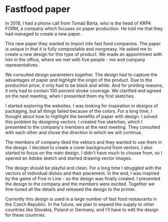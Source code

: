 # Fastfood paper
In 2018, I had a phone call from Tomáš Bárta, who is the head of KRPA FORM, a company which focuses on paper production. He told me that they had managed to create a new paper. 

This new paper they wanted to import into fast food companies. The paper is unique in that it is fully compostable and nongreasy. He asked me to create a new design for this type of product. We made an appointment with him in the office, where we met with five people - me and company representatives.

We consulted design parameters together. The design had to capture the advantages of paper and highlight the origin of the product. Due to the production price, it only had to be black and white. And for printing reasons, it only had to contain 100 percent stroke coverage. We clarified and agreed on the next meeting, when I presented them my first sketches.


I started exploring the websites. I was looking for inspiration in designs of packaging, but all things failed because of the colors. For a long time, I thought about how to highlight the benefits of paper with design. I solved this problem by designing vectors. I created five sketches, which I presented to the company's members at the next meeting. They consulted with each other and chose the direction in which we will continue.


The members of company liked the vektors and they wanted to use them in the design. I decided to create a cover background from vectors. I also started to focus on the main design. I didn't have much to choose from, so I opened an Adobe sketch and started drawing vector images.


The design should be playful and clean. For a long time I struggled with the vectors of individual dishes and their placement. In the end, I was inspired by the game of Five in Line - so the design was finally created. I presented the design to the company and the members were excited. Together we fine-tuned all the details and released the design to the printer.


Currently this design is used in a large number of fast food restaurants in the Czech Republic. In the future, we plan to expand the supply to other countries like Slovakia, Poland or Germany, and I'll have to edit the design for these countries.

